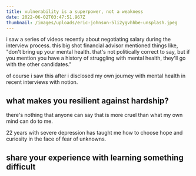 ```yaml
---
title: vulnerability is a superpower, not a weakness
date: 2022-06-02T03:47:51.967Z
thumbnail: /images/uploads/eric-johnson-5li2ygvhhbe-unsplash.jpeg
---
```

i saw a series of videos recently about negotiating salary during the interview process. this big shot financial advisor mentioned things like, "don't bring up your mental health. that's not politically correct to say, but if you mention you have a history of struggling with mental health, they'll go with the other candidates." 

of course i saw this after i disclosed my own journey with mental health in recent interviews with notion. 

## what makes you resilient against hardship?
there's nothing that anyone can say that is more cruel than what my own mind can do to me. 

22 years with severe depression has taught me how to choose hope and curiosity in the face of fear of unknowns. 

## share your experience with learning something difficult



